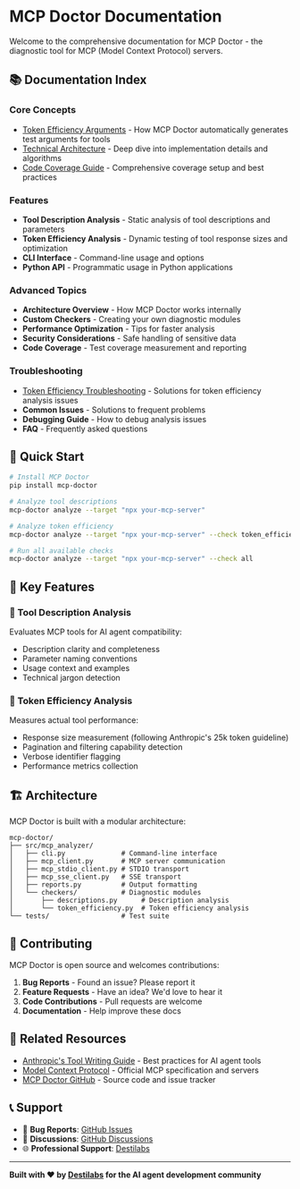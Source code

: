 # MCP Doctor Documentation

Welcome to the comprehensive documentation for MCP Doctor - the diagnostic tool for MCP (Model Context Protocol) servers.

## 📚 Documentation Index

### Core Concepts
- [Token Efficiency Arguments](./token-efficiency-arguments.md) - How MCP Doctor automatically generates test arguments for tools
- [Technical Architecture](./token-efficiency-architecture.md) - Deep dive into implementation details and algorithms
- [Code Coverage Guide](./code-coverage.md) - Comprehensive coverage setup and best practices

### Features
- **Tool Description Analysis** - Static analysis of tool descriptions and parameters
- **Token Efficiency Analysis** - Dynamic testing of tool response sizes and optimization
- **CLI Interface** - Command-line usage and options
- **Python API** - Programmatic usage in Python applications

### Advanced Topics
- **Architecture Overview** - How MCP Doctor works internally
- **Custom Checkers** - Creating your own diagnostic modules
- **Performance Optimization** - Tips for faster analysis
- **Security Considerations** - Safe handling of sensitive data
- **Code Coverage** - Test coverage measurement and reporting

### Troubleshooting
- [Token Efficiency Troubleshooting](./troubleshooting-token-efficiency.md) - Solutions for token efficiency analysis issues
- **Common Issues** - Solutions to frequent problems
- **Debugging Guide** - How to debug analysis issues
- **FAQ** - Frequently asked questions

## 🚀 Quick Start

```bash
# Install MCP Doctor
pip install mcp-doctor

# Analyze tool descriptions
mcp-doctor analyze --target "npx your-mcp-server"

# Analyze token efficiency
mcp-doctor analyze --target "npx your-mcp-server" --check token_efficiency

# Run all available checks
mcp-doctor analyze --target "npx your-mcp-server" --check all
```

## 🎯 Key Features

### 📝 Tool Description Analysis
Evaluates MCP tools for AI agent compatibility:
- Description clarity and completeness
- Parameter naming conventions
- Usage context and examples
- Technical jargon detection

### 🔢 Token Efficiency Analysis
Measures actual tool performance:
- Response size measurement (following Anthropic's 25k token guideline)
- Pagination and filtering capability detection
- Verbose identifier flagging
- Performance metrics collection

## 🏗️ Architecture

MCP Doctor is built with a modular architecture:

```
mcp-doctor/
├── src/mcp_analyzer/
│   ├── cli.py              # Command-line interface
│   ├── mcp_client.py       # MCP server communication
│   ├── mcp_stdio_client.py # STDIO transport
│   ├── mcp_sse_client.py   # SSE transport
│   ├── reports.py          # Output formatting
│   └── checkers/           # Diagnostic modules
│       ├── descriptions.py      # Description analysis
│       └── token_efficiency.py  # Token efficiency analysis
└── tests/                  # Test suite
```

## 🤝 Contributing

MCP Doctor is open source and welcomes contributions:

1. **Bug Reports** - Found an issue? Please report it
2. **Feature Requests** - Have an idea? We'd love to hear it
3. **Code Contributions** - Pull requests are welcome
4. **Documentation** - Help improve these docs

## 🔗 Related Resources

- [Anthropic's Tool Writing Guide](https://www.anthropic.com/engineering/writing-tools-for-agents) - Best practices for AI agent tools
- [Model Context Protocol](https://github.com/modelcontextprotocol/servers) - Official MCP specification and servers
- [MCP Doctor GitHub](https://github.com/destilabs/mcp-doctor) - Source code and issue tracker

## 📞 Support

- 🐛 **Bug Reports**: [GitHub Issues](https://github.com/destilabs/mcp-doctor/issues)
- 💬 **Discussions**: [GitHub Discussions](https://github.com/destilabs/mcp-doctor/discussions)
- 🌐 **Professional Support**: [Destilabs](https://destilabs.com)

---

**Built with ❤️ by [Destilabs](https://destilabs.com) for the AI agent development community**
